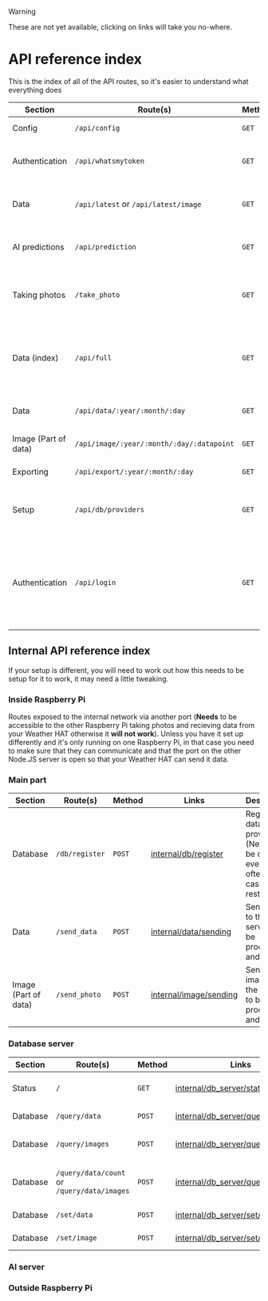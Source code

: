 >[!WARNING]
>These are not yet available, clicking on links will take you no-where.

# API reference index
This is the index of all of the API routes, so it's easier to understand what everything does

| Section              | Route(s)                                  | Method | Links                                    | Description                                                                                           |
| -------------------- | ----------------------------------------- | ------ | ---------------------------------------- | ----------------------------------------------------------------------------------------------------- |
| Config               | `/api/config`                             | `GET`  | [config](/docs/api/config.md)                 | Fetches the config                                                                                    |
| Authentication       | `/api/whatsmytoken`                       | `GET`  | [whatsmytoken](/docs/api/whatsmytoken.md)     | Fetches the token of the user requesting it                                                           |
| Data                 | `/api/latest` or `/api/latest/image`      | `GET`  | [latest](/docs/api/latest.md)                 | Fetches the latest data / Fetches the latest image                                                    |
| AI predictions       | `/api/prediction`                         | `GET`  | [prediction](/docs/api/prediction.md)         | Fetches the latest AI prediction (If enabled)                                                         |
| Taking photos        | `/take_photo`                             | `GET`  | [take_photo](/docs/api/take_photo.md)         | Sends a photo request and recieves the image                                                          |
| Data (index)         | `/api/full`                               | `GET`  | [full](/docs/api/full.md)                     | Fetches the index for all of the data (May get deprecated at some point)                              |
| Data                 | `/api/data/:year/:month/:day`             | `GET`  | [data/fetching](/docs/api/data/fetching.md)   | Fetches an entire days worth of data                                                                  |
| Image (Part of data) | `/api/image/:year/:month/:day/:datapoint` | `GET`  | [image/fetching](/docs/api/image/fetching.md) | Fetches an individual image                                                                           |
| Exporting            | `/api/export/:year/:month/:day`           | `GET`  | [export](/docs/api/export.md)                 | Exports a day worth of data                                                                           |
| Setup                | `/api/db/providers`                       | `GET`  | [db/providers](/docs/api/db/providers.md)     | Fetches all of the available (registered) database providers                                          |
| Authentication       | `/api/login`                              | `GET`  | [authentication](/docs/api/authentication.md) | Authenticates a user (And gives a token as well as a cookie), will probably be re-done before release |

## Internal API reference index
If your setup is different, you will need to work out how this needs to be setup for it to work, it may need a little tweaking.

### Inside Raspberry Pi
Routes exposed to the internal network via another port (**Needs** to be accessible to the other Raspberry Pi taking photos and recieving data from your Weather HAT otherwise it **will not work**).
Unless you have it set up differently and it's only running on one Raspberry Pi, in that case you need to make sure that they can communicate and that the port on the other Node.JS server is open so that your Weather HAT can send it data.

### Main part

| Section              | Route(s)       | Method | Links                                                    | Description                                                                         |
| -------------------- | -------------- | ------ | -------------------------------------------------------- | ----------------------------------------------------------------------------------- |
| Database             | `/db/register` | `POST` | [internal/db/register](/docs/api/internal/db/register.md)     | Registers a database provider (Needs to be done every so often in case it restarts) |
| Data                 | `/send_data`   | `POST` | [internal/data/sending](/docs/api/internal/data/sending.md)   | Sends data to the server to be processed and saved                                  |
| Image (Part of data) | `/send_photo`  | `POST` | [internal/image/sending](/docs/api/internal/image/sending.md) | Sends an image to the server to be processed and saved                              |

### Database server
| Section  | Route(s)                                    | Method | Links                                                                       | Description                                                |
| -------- | ------------------------------------------- | ------ | --------------------------------------------------------------------------- | ---------------------------------------------------------- |
| Status   | `/`                                         | `GET`  | [internal/db_server/status](/docs/api/internal/db_server/status.md)              | Fetches the status/stats of the database server            |
| Database | `/query/data`                               | `POST` | [internal/db_server/query/data](/docs/api/internal/db_server/query/data.md)      | Queries the database for data                              |
| Database | `/query/images`                             | `POST` | [internal/db_server/query/images](/docs/api/internal/db_server/query/images.md)  | Queries the database for images                            |
| Database | `/query/data/count` or `/query/data/images` | `POST` | [internal/db_server/query/count.md](/docs/api/internal/db_server/query/count.md) | Queries the database to get the count of datapoints/images |
| Database | `/set/data`                                 | `POST` | [internal/db_server/set/data](/docs/api/internal/db_server/set/data.md)          | Sets data in the database                                  |
| Database | `/set/image`                                | `POST` | [internal/db_server/set/image](/docs/api/internal/db_server/set/image.md)        | Sets an image in the database                              |

### AI server

### Outside Raspberry Pi